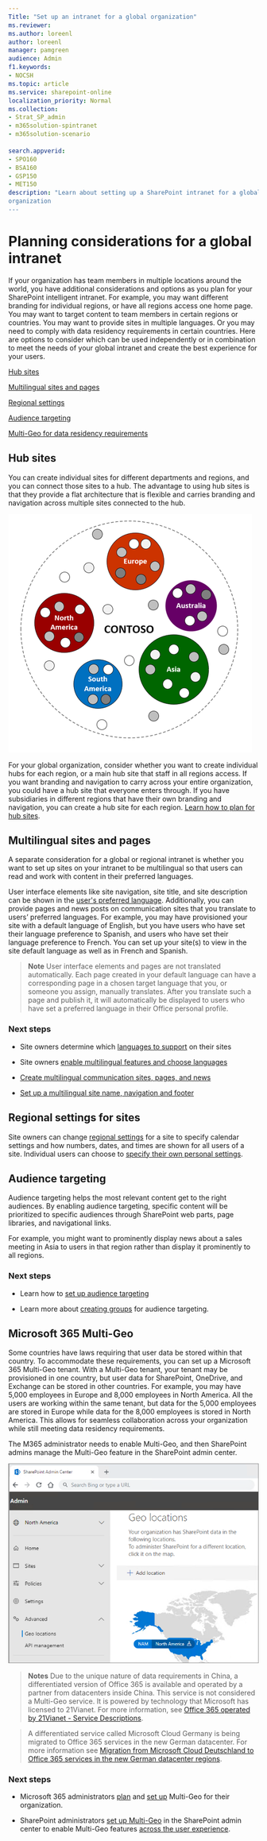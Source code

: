 ```yaml
---
Title: "Set up an intranet for a global organization"
ms.reviewer: 
ms.author: loreenl
author: loreenl
manager: pamgreen
audience: Admin
f1.keywords:
- NOCSH
ms.topic: article
ms.service: sharepoint-online
localization_priority: Normal
ms.collection:  
- Strat_SP_admin
- m365solution-spintranet
- m365solution-scenario

search.appverid:
- SPO160
- BSA160
- GSP150
- MET150
description: "Learn about setting up a SharePoint intranet for a global 
organization
---
```

# Planning considerations for a global intranet

If your organization has team members in multiple locations around the world, you have additional considerations and options as you plan for your SharePoint intelligent intranet. For example, you may want different branding for individual regions, or have all regions access one home page. You may want to target content to team members  in certain regions or countries. You may want to provide sites in multiple languages. Or you may need to comply with data residency requirements in certain countries.
Here are options to consider which can be used independently or in combination to meet the needs of your global intranet and create the best experience for your users.

[Hub sites](#Hub-sites)

[Multilingual sites and pages](#Multilingual-sites-and-pages)

[Regional settings](#Regional-settings)

[Audience targeting](#Audience-targeting)

[Multi-Geo for data residency requirements](Microsoft-365-Multi-Geo)

## Hub sites
You can create individual sites for different departments and regions, and you can connect those sites to a hub. The advantage to using hub sites is that they provide a flat architecture that is flexible and carries branding and navigation across multiple sites connected to the hub. 

![Hub site concept](media\HubSiteExample.png)

For your global organization, consider whether you want to create individual hubs for each region, or a main hub site that staff in all regions access. If you want branding and navigation to carry across your entire organization, you could have a hub site that everyone enters through. If you have subsidiaries in different regions that have their own branding and navigation, you can create a hub site for each region.
[Learn how to plan for hub sites](https://docs.microsoft.com/en-us/sharepoint/planning-hub-sites).

## Multilingual sites and pages 
A separate consideration for a global or regional intranet is whether you want to set up sites on your intranet to be multilingual so that users can read and work with content in their preferred languages. 

User interface elements like site navigation, site title, and site description can be shown in the [user's preferred language](https://support.microsoft.com/en-us/office/change-your-personal-language-and-region-settings-caa1fccc-bcdb-42f3-9e5b-45957647ffd7). Additionally, you can provide pages and news posts on communication sites that you translate to users’ preferred languages. For example, you may have provisioned your site with a default language of English, but you have users who have set their language preference to Spanish, and users who have set their language preference to French. You can set up your site(s) to view in the site default language as well as in French and Spanish. 
>**Note** User interface elements and pages are not translated automatically. Each page created in your default language can have a corresponding page in a chosen target language that you, or someone you assign, manually translates. After you translate such a page and publish it, it will automatically be displayed to users who have set a preferred language in their Office personal profile. 

### Next steps 
* Site owners determine which [languages to support](https://support.microsoft.com/en-us/office/languages-supported-by-sharepoint-dfbf3652-2902-4809-be21-9080b6512fff) on their sites 

* Site owners [enable multilingual features and choose languages](https://support.microsoft.com/en-us/office/create-multilingual-communication-sites-pages-and-news-2bb7d610-5453-41c6-a0e8-6f40b3ed750c#bkmk_enable)

* [Create multilingual communication sites, pages, and news](https://support.microsoft.com/en-us/office/create-multilingual-communication-sites-pages-and-news-2bb7d610-5453-41c6-a0e8-6f40b3ed750c)

* [Set up a multilingual site name, navigation and footer](https://support.microsoft.com/en-us/office/create-multilingual-communication-sites-pages-and-news-2bb7d610-5453-41c6-a0e8-6f40b3ed750c#bkmk_muitranslations)

## Regional settings for sites
Site owners can change [regional settings](https://support.microsoft.com/en-us/office/change-regional-settings-for-a-site-e9e189c7-16e3-45d3-a090-770be6e83c1a) for a site to specify calendar settings and how numbers, dates, and times are shown for all users of a site. Individual users can choose to [specify their own personal settings](https://support.microsoft.com/en-us/office/change-your-personal-language-and-region-settings-caa1fccc-bcdb-42f3-9e5b-45957647ffd7).

## Audience targeting
Audience targeting helps the most relevant content get to the right audiences. By enabling audience targeting, specific content will be prioritized to specific audiences through SharePoint web parts, page libraries, and navigational links. 

For example, you might want to prominently display news about a sales meeting in Asia to users in that region rather than display it prominently to all regions. 

### Next steps
* Learn how to [set up audience targeting](https://support.microsoft.com/en-us/office/target-content-to-a-specific-audience-on-a-sharepoint-site-68113d1b-be99-4d4c-a61c-73b087f48a81)

* Learn more about [creating groups](https://support.microsoft.com/en-us/office/target-content-to-a-specific-audience-on-a-sharepoint-site-68113d1b-be99-4d4c-a61c-73b087f48a81?ui=en-us&rs=en-us&ad=us) for audience targeting.

## Microsoft 365 Multi-Geo 
Some countries have laws requiring that user data be stored within that country. To accommodate these requirements, you can set up a Microsoft 365 Multi-Geo tenant. With a Multi-Geo tenant, your tenant may be provisioned in one country, but user data for SharePoint, OneDrive, and Exchange can be stored in other countries. For example, you may have 5,000 employees in Europe and 8,000 employees in North America. All the users are working within the same tenant, but data for the 5,000 employees are stored in Europe while data for the 8,000 employees is stored in North America. This allows for seamless collaboration across your organization while still meeting data residency requirements.

The M365 administrator needs to enable Multi-Geo, and then SharePoint admins manage the Multi-Geo feature in the SharePoint admin center.

![SharePoint Multi-Geo Admin Center](media\sharepoint-multi-geo-admin-center.png)

>**Notes**  Due to the unique nature of data requirements in China, a differentiated version of Office 365 is available and operated by a partner from datacenters inside China. This service is not considered a Multi-Geo service. It is powered by technology that Microsoft has licensed to 21Vianet. For more information, see  [Office 365 operated by 21Vianet - Service Descriptions](https://docs.microsoft.com/en-us/office365/servicedescriptions/office-365-platform-service-description/office-365-operated-by-21vianet).

>A differentiated service called Microsoft Cloud Germany is being migrated to Office 365 services in the new German datacenter. For more information see [Migration from Microsoft Cloud Deutschland to Office 365 services in the new German datacenter regions](https://docs.microsoft.com/en-us/microsoft-365/enterprise/ms-cloud-germany-transition?view=o365-worldwide).

### Next steps
* Microsoft 365 administrators [plan](https://docs.microsoft.com/en-us/microsoft-365/enterprise/multi-geo-tenant-configuration?view=o365-worldwide) and [set up](https://docs.microsoft.com/en-us/microsoft-365/enterprise/multi-geo-tenant-configuration?view=o365-worldwide) Multi-Geo for their organization.

* SharePoint administrators [set up Multi-Geo](https://techcommunity.microsoft.com/t5/office-365-blog/now-available-multi-geo-in-sharepoint-and-office-365-groups/ba-p/263302) in the SharePoint admin center to enable Multi-Geo features [across the user experience](https://docs.microsoft.com/en-us/microsoft-365/enterprise/multi-geo-user-experience?view=o365-worldwide).


	

